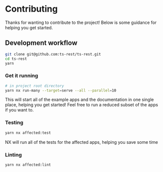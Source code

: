 # Contributing

Thanks for wanting to contribute to the project! Below is some guidance for helping you get started.

## Development workflow

```bash
git clone git@github.com:ts-rest/ts-rest.git
cd ts-rest
yarn
```

### Get it running

```bash
# in project root directory
yarn nx run-many --target=serve --all --parallel=10
```

This will start all of the example apps and the documentation in one single place, helping you get started! Feel free to run a reduced subset of the apps if you want to.

### Testing

```bash
yarn nx affected:test
```

NX will run all of the tests for the affected apps, helping you save some time

### Linting

```bash
yarn nx affected:lint
```
